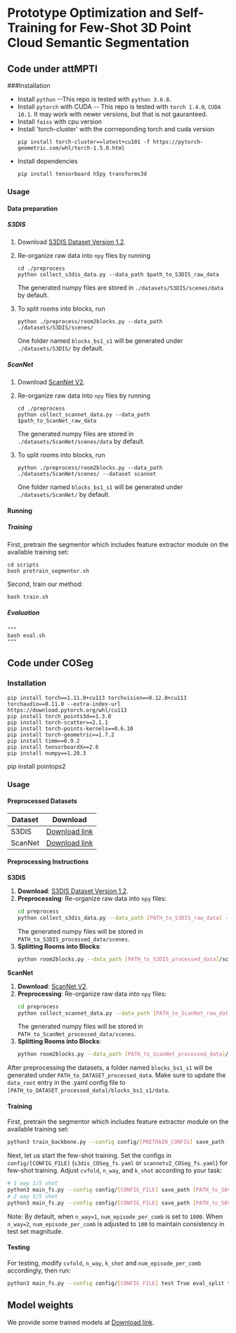 # Prototype Optimization and Self-Training for Few-Shot 3D Point Cloud Semantic Segmentation

## Code under attMPTI

###Installation
- Install `python` --This repo is tested with `python 3.6.8`.
- Install `pytorch` with CUDA -- This repo is tested with `torch 1.4.0`, `CUDA 10.1`. 
It may work with newer versions, but that is not gauranteed.
- Install `faiss` with cpu version
- Install 'torch-cluster' with the corrreponding torch and cuda version
	```
	pip install torch-cluster==latest+cu101 -f https://pytorch-geometric.com/whl/torch-1.5.0.html
	```
- Install dependencies
    ```
    pip install tensorboard h5py transforms3d
    ```

### Usage
#### Data preparation
##### S3DIS
1. Download [S3DIS Dataset Version 1.2](http://buildingparser.stanford.edu/dataset.html).
2. Re-organize raw data into `npy` files by running
   ```
   cd ./preprocess
   python collect_s3dis_data.py --data_path $path_to_S3DIS_raw_data
   ```
   The generated numpy files are stored in `./datasets/S3DIS/scenes/data` by default.
3. To split rooms into blocks, run 

    ```python ./preprocess/room2blocks.py --data_path ./datasets/S3DIS/scenes/```
    
    One folder named `blocks_bs1_s1` will be generated under `./datasets/S3DIS/` by default. 


##### ScanNet
1. Download [ScanNet V2](http://www.scan-net.org/).
2. Re-organize raw data into `npy` files by running
	```
	cd ./preprocess
	python collect_scannet_data.py --data_path $path_to_ScanNet_raw_data
	```
   The generated numpy files are stored in `./datasets/ScanNet/scenes/data` by default.
3. To split rooms into blocks, run 

    ```python ./preprocess/room2blocks.py --data_path ./datasets/ScanNet/scenes/ --dataset scannet```
    
    One folder named `blocks_bs1_s1` will be generated under `./datasets/ScanNet/` by default. 


#### Running 
##### Training
First, pretrain the segmentor which includes feature extractor module on the available training set:
    
    cd scripts
    bash pretrain_segmentor.sh

Second, train our method:
	
	bash train.sh


##### Evaluation
    """
    bash eval.sh
    """


## Code under COSeg

### Installation

```
pip install torch==1.11.0+cu113 torchvision==0.12.0+cu113 torchaudio==0.11.0 --extra-index-url https://download.pytorch.org/whl/cu113
pip install torch_points3d==1.3.0
pip install torch-scatter==2.1.1
pip install torch-points-kernels==0.6.10
pip install torch-geometric==1.7.2
pip install timm==0.9.2
pip install tensorboardX==2.6
pip install numpy==1.20.3
```
pip install pointops2


### Usage

#### Preprocessed Datasets
| Dataset | Download |
| ------------------ | -------|
| S3DIS | [Download link](https://drive.google.com/file/d/1frJ8nf9XLK_fUBG4nrn8Hbslzn7914Ru/view?usp=drive_link) |
| ScanNet | [Download link](https://drive.google.com/file/d/19yESBZumU-VAIPrBr8aYPaw7UqPia4qH/view?usp=drive_link) |

#### Preprocessing Instructions

**S3DIS**
1. **Download**: [S3DIS Dataset Version 1.2](http://buildingparser.stanford.edu/dataset.html).
2. **Preprocessing**: Re-organize raw data into `npy` files:
   ```bash
   cd preprocess
   python collect_s3dis_data.py --data_path [PATH_to_S3DIS_raw_data] --save_path [PATH_to_S3DIS_processed_data]
   ```
   The generated numpy files will be stored in `PATH_to_S3DIS_processed_data/scenes`.
3. **Splitting Rooms into Blocks**:
    ```bash
    python room2blocks.py --data_path [PATH_to_S3DIS_processed_data]/scenes
    ```


**ScanNet**
1. **Download**: [ScanNet V2](http://www.scan-net.org/).
2. **Preprocessing**: Re-organize raw data into `npy` files:
	```bash
	cd preprocess
	python collect_scannet_data.py --data_path [PATH_to_ScanNet_raw_data] --save_path [PATH_to_ScanNet_processed_data]
	```
   The generated numpy files will be stored in `PATH_to_ScanNet_processed_data/scenes`.
3. **Splitting Rooms into Blocks**:
    ```bash
    python room2blocks.py --data_path [PATH_to_ScanNet_processed_data]/scenes
    ```

After preprocessing the datasets, a folder named `blocks_bs1_s1` will be generated under `PATH_to_DATASET_processed_data`. Make sure to update the `data_root` entry in the .yaml config file to `[PATH_to_DATASET_processed_data]/blocks_bs1_s1/data`.

#### Training
First, pretrain the segmentor which includes feature extractor module on the available training set:
```bash
python3 train_backbone.py --config config/[PRETRAIN_CONFIG] save_path [PATH_to_SAVE_BACKBONE] cvfold [CVFOLD]
```

Next, let us start the few-shot training. Set the configs in `config/[CONFIG_FILE]` (`s3dis_COSeg_fs.yaml` or `scannetv2_COSeg_fs.yaml`) for few-shot training. Adjust `cvfold`, `n_way`, and `k_shot` according to your task:

```bash
# 1 way 1/5 shot
python3 main_fs.py --config config/[CONFIG_FILE] save_path [PATH_to_SAVE_MODEL] pretrain_backbone [PATH_to_SAVED_BACKBONE] cvfold [CVFOLD] n_way 1 k_shot [K_SHOT] num_episode_per_comb 1000
# 2 way 1/5 shot
python3 main_fs.py --config config/[CONFIG_FILE] save_path [PATH_to_SAVE_MODEL] pretrain_backbone [PATH_to_SAVED_BACKBONE] cvfold [CVFOLD] n_way 2 k_shot [K_SHOT] num_episode_per_comb 100
```

Note: By default, when `n_way=1`, `num_episode_per_comb` is set to `1000`. When `n_way=2`, `num_episode_per_comb` is adjusted to `100` to maintain consistency in test set magnitude.


#### Testing
For testing, modify `cvfold`, `n_way`, `k_shot` and `num_episode_per_comb` accordingly, then run:
```bash
python3 main_fs.py --config config/[CONFIG_FILE] test True eval_split test weight [PATH_to_SAVED_MODEL]
```
## Model weights
We provide some trained models at [Download link](https://drive.google.com/drive/folders/1U9OFfEdse2J6Qa8CxRiF7JBDgLHcwAUZ?usp=sharing). 


